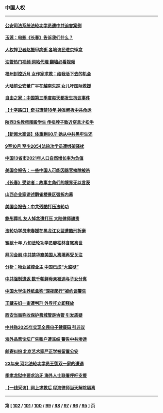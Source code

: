### 中国人权
---
#### [公安司法系统法轮功学员遭中共迫害案例](../../pages/ncid278/n13869580.md?11211645) 
#### [玉莲：电影《长春》告诉我们什么？](../../pages/ncid278/n13869471.md?11211645) 
#### [人权捍卫者赵振甲病逝 各地访民进京悼念](../../pages/ncid278/n13869662.md?11211645) 
#### [油管热门视频 网站代理 翻墙必看视频](http://138.2.39.72:81/youtube.html?epic-marker?11211645)
#### [福州封控近月 女作家求救：给我活下去的机会](../../pages/ncid278/n13869548.md?11211645) 
#### [大陆前公安董广平在越南失踪 女儿吁国际救援](../../pages/ncid278/n13869405.md?11211645) 
#### [自由之家：中国第三季度每天都发生抗议事件](../../pages/ncid278/n13869343.md?11211645) 
#### [【十字路口】奇书遭禁18年 神准解析中共命运](../../pages/ncid278/n13869175.md?11211645) 
#### [陕西3名教师围殴学生 传掐脖子致近窒息才松手](../../pages/ncid278/n13869026.md?11211645) 
#### [【新闻大家谈】体重剩60斤 她从中共黑牢生还](../../pages/ncid278/n13868304.md?11211645) 
#### [9至10月 至少2054法轮功学员遭绑架骚扰](../../pages/ncid278/n13867111.md?11211645) 
#### [中国13省市2021年人口自然增长率为负值](../../pages/ncid278/n13868538.md?11211645) 
#### [美国会报告：一些中国人可能因器官摘除被杀](../../pages/ncid278/n13867964.md?11211645) 
#### [《长春》受访者：故事主角们的境界无以言表](../../pages/ncid278/n13853008.md?11211645) 
#### [山西企业家讲述鹳雀楼景区强拆内幕](../../pages/ncid278/n13867311.md?11211645) 
#### [美国会报告：中共残酷打压法轮功](../../pages/ncid278/n13867408.md?11211645) 
#### [鲍彤葬礼 友人悼念遭打压 大陆律师谴责](../../pages/ncid278/n13866973.md?11211645) 
#### [法轮功学员宋春媛在黑龙江女监遭酷刑折磨](../../pages/ncid278/n13865630.md?11211645) 
#### [冤狱十年 八旬法轮功学员廖松林含冤离世](../../pages/ncid278/n13864239.md?11211645) 
#### [拜习会前 中共禁华裔美国人离境再受关注](../../pages/ncid278/n13865282.md?11211645) 
#### [分析：物业监控业主 中国已成“大监狱”](../../pages/ncid278/n13864795.md?11211645) 
#### [中共强制遣返 数千朝鲜母亲被迫与子女分离](../../pages/ncid278/n13864741.md?11211645) 
#### [中国大学生养纸盒狗“深夜爬行”被约谈警告](../../pages/ncid278/n13864617.md?11211645) 
#### [王藏夫妇一审遭判刑 外界吁立即释放](../../pages/ncid278/n13864583.md?11211645) 
#### [西安当局称收保护费城管是协管 引发质疑](../../pages/ncid278/n13864581.md?11211645) 
#### [中共称2025年实现全民电子健康码 引非议](../../pages/ncid278/n13864438.md?11211645) 
#### [海外品葱论坛广告账户遭冻结 警告中共渗透](../../pages/ncid278/n13862891.md?11211645) 
#### [邮寄纠纷 北京艺术家严正学被留置公安](../../pages/ncid278/n13864243.md?11211645) 
#### [23年来 河北法轮功学员王莲双一家的遭遇](../../pages/ncid278/n13863330.md?11211645) 
#### [季孝龙狱中要求治牙 海外人士联署呼吁支援](../../pages/ncid278/n13863777.md?11211645) 
#### [【一线采访】网上求救后 程海律师当天解除隔离](../../pages/ncid278/n13863363.md?11211645) 

---
#### 第 [ [102](./102.md?11211645) / [101](./101.md?11211645) / [100](./100.md?11211645) / [99](./99.md?11211645) / [98](./98.md?11211645) / [97](./97.md?11211645) / [96](./96.md?11211645) / [95](./95.md?11211645) ] 页

